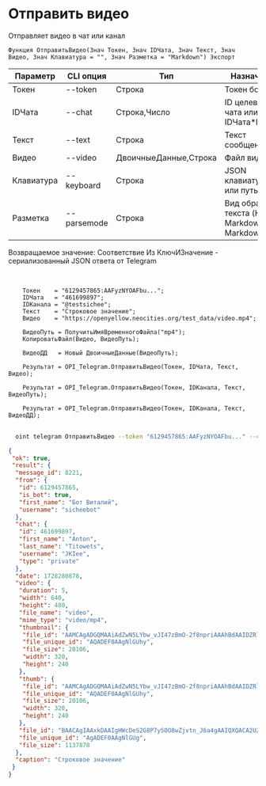﻿---
sidebar_position: 3
---

# Отправить видео
 Отправляет видео в чат или канал



`Функция ОтправитьВидео(Знач Токен, Знач IDЧата, Знач Текст, Знач Видео, Знач Клавиатура = "", Знач Разметка = "Markdown") Экспорт`

  | Параметр | CLI опция | Тип | Назначение |
  |-|-|-|-|
  | Токен | --token | Строка | Токен бота |
  | IDЧата | --chat | Строка,Число | ID целевого чата или IDЧата*IDТемы |
  | Текст | --text | Строка | Текст сообщения |
  | Видео | --video | ДвоичныеДанные,Строка | Файл видео |
  | Клавиатура | --keyboard | Строка | JSON клавиатуры или путь к .json |
  | Разметка | --parsemode | Строка | Вид обработки текста (HTML, Markdown, MarkdownV2) |

  
  Возвращаемое значение:   Соответствие Из КлючИЗначение - сериализованный JSON ответа от Telegram

<br/>




```bsl title="Пример кода"
    Токен    = "6129457865:AAFyzNYOAFbu...";
    IDЧата   = "461699897";
    IDКанала = "@testsichee";
    Текст    = "Строковое значение";
    Видео    = "https://openyellow.neocities.org/test_data/video.mp4";

    ВидеоПуть = ПолучитьИмяВременногоФайла("mp4");
    КопироватьФайл(Видео, ВидеоПуть);

    ВидеоДД   = Новый ДвоичныеДанные(ВидеоПуть);

    Результат = OPI_Telegram.ОтправитьВидео(Токен, IDЧата, Текст, Видео);

    Результат = OPI_Telegram.ОтправитьВидео(Токен, IDКанала, Текст, ВидеоПуть);

    Результат = OPI_Telegram.ОтправитьВидео(Токен, IDКанала, Текст, ВидеоДД);
```



```sh title="Пример команды CLI"
    
  oint telegram ОтправитьВидео --token "6129457865:AAFyzNYOAFbu..." --chat "461699897" --text "Строковое значение" --video "https://openintegrations.dev/test_data/video.mp4" --keyboard %keyboard% --parsemode %parsemode%

```

```json title="Результат"
{
 "ok": true,
 "result": {
  "message_id": 8221,
  "from": {
   "id": 6129457865,
   "is_bot": true,
   "first_name": "Бот Виталий",
   "username": "sicheebot"
  },
  "chat": {
   "id": 461699897,
   "first_name": "Anton",
   "last_name": "Titowets",
   "username": "JKIee",
   "type": "private"
  },
  "date": 1728280878,
  "video": {
   "duration": 5,
   "width": 640,
   "height": 480,
   "file_name": "video",
   "mime_type": "video/mp4",
   "thumbnail": {
    "file_id": "AAMCAgADGQMAAiAdZwN5LYbw_vJI47zBmO-2f8npriAAAhBdAAIDZRlI5qgbN_GK-hIBAAdtAAM2BA",
    "file_unique_id": "AQADEF0AAgNlGUhy",
    "file_size": 20106,
    "width": 320,
    "height": 240
   },
   "thumb": {
    "file_id": "AAMCAgADGQMAAiAdZwN5LYbw_vJI47zBmO-2f8npriAAAhBdAAIDZRlI5qgbN_GK-hIBAAdtAAM2BA",
    "file_unique_id": "AQADEF0AAgNlGUhy",
    "file_size": 20106,
    "width": 320,
    "height": 240
   },
   "file_id": "BAACAgIAAxkDAAIgHWcDeS2G8P7ySOO8wZjvtn_J6a4gAAIQXQACA2UZSOaoGzfxivoSNgQ",
   "file_unique_id": "AgADEF0AAgNlGUg",
   "file_size": 1137878
  },
  "caption": "Строковое значение"
 }
}
```
